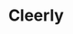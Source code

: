 ---
layout: startup_page
title: "Cleerly"
id: "cleerlyhealth.com"
permalink: "/cleerlycleerlyhealth.com04152025/"
website: "https://www.cleerlyhealth.com/"
funding_round: "Series C extension"
funding_amount: "$106M"
investors: "Insight Partners, Battery Ventures"
about: "Cleerly is a cardiovascular imaging startup using AI software to analyze CT scans of the heart and identify early-stage coronary artery disease. Its goal is to enable earlier detection of heart conditions, improving patient outcomes. The company's AI-driven analysis is designed to be less invasive than traditional methods like stress tests or angiograms."
markets: "Healthtech, AI, Medical Imaging, Cardiology, Digital Healthcare, Personalized Health, Heart Disease, AI Technology, Machine Learning, Cardiovascular AI Software"
hq: "Denver, Colorado, United States"
founded_year: "2016"
linkedin: "https://www.linkedin.com/company/cleerlyhealth"
twitter: "https://twitter.com/cleerlyhealth"
instagram: ""
facebook: "https://www.facebook.com/cleerlyhealth"
crunchbase: "https://www.crunchbase.com/organization/cleerly"
pitchbook: "https://pitchbook.com/profiles/company/184647-97"

# SEO Optimization
meta_title: "Cleerly - Series C extension Funding ($106M)"
meta_description: "Cleerly, Cleerly is a cardiovascular imaging startup using AI software to analyze CT scans of the heart and identify early-stage coronary artery disease. Its g..."
meta_keywords: "Cleerly, Healthtech, AI, Medical Imaging, Cardiology, Digital Healthcare, Personalized Health, Heart Disease, AI Technology, Machine Learning, Cardiovascular AI Software, Series C extension funding"
canonical_url: "https://pkprojectstartups.github.io/projectstartups.com/cleerlycleerlyhealth.com04152025/"
---